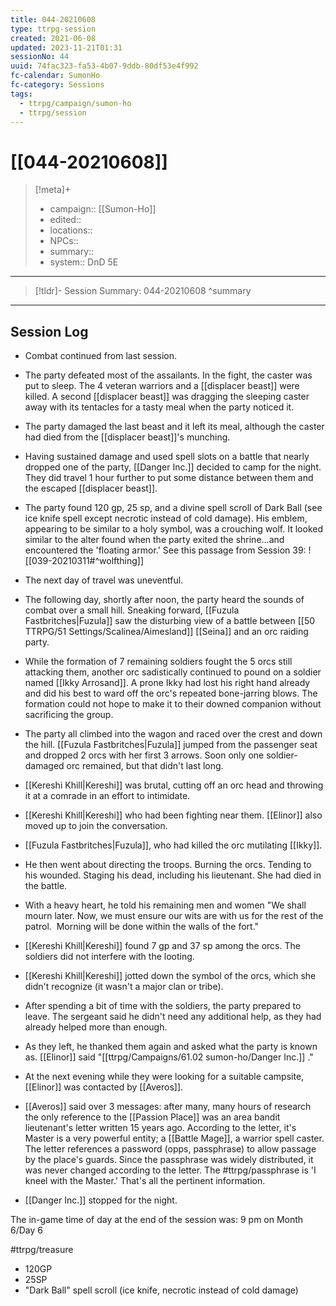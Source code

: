 ```yaml
---
title: 044-20210608
type: ttrpg-session
created: 2021-06-08
updated: 2023-11-21T01:31
sessionNo: 44
uuid: 74fac323-fa53-4b07-9ddb-80df53e4f992
fc-calendar: SumonHo
fc-category: Sessions
tags:
  - ttrpg/campaign/sumon-ho
  - ttrpg/session
---
```


# [[044-20210608]]

> [!meta]+
>
> - campaign:: [[Sumon-Ho]]
> - edited::
> - locations::
> - NPCs::
> - summary::
> - system:: DnD 5E

---

> [!tldr]- Session Summary: 044-20210608
>  ^summary

---

## Session Log


- Combat continued from last session.
- The party defeated most of the assailants. In the fight, the caster was put to sleep. The 4 veteran warriors and a [[displacer beast]] were killed. A second [[displacer beast]] was dragging the sleeping caster away with its tentacles for a tasty meal when the party noticed it.
- The party damaged the last beast and it left its meal, although the caster had died from the [[displacer beast]]'s munching.
- Having sustained damage and used spell slots on a battle that nearly dropped one of the party, [[Danger Inc.]]  decided to camp for the night. They did travel 1 hour further to put some distance between them and the escaped [[displacer beast]].
- The party found 120 gp, 25 sp, and a divine spell scroll of Dark Ball (see ice knife spell except necrotic instead of cold damage). His emblem, appearing to be similar to a holy symbol, was a crouching wolf. It looked similar to the alter found when the party exited the shrine…and encountered the 'floating armor.' See this passage from Session 39:
  ![[039-20210311#^wolfthing]]
 
- The next day of travel was uneventful.
- The following day, shortly after noon, the party heard the sounds of combat over a small hill. Sneaking forward, [[Fuzula Fastbritches|Fuzula]] saw the disturbing view of a battle between [[50 TTRPG/51 Settings/Scalinea/Aimesland]] [[Seina]] and an orc raiding party.
- While the formation of 7 remaining soldiers fought the 5 orcs still attacking them, another orc sadistically continued to pound on a soldier named [[Ikky Arrosand]]. A prone Ikky had lost his right hand already and did his best to ward off the orc's repeated bone-jarring blows. The formation could not hope to make it to their downed companion without sacrificing the group.
- The party all climbed into the wagon and raced over the crest and down the hill. [[Fuzula Fastbritches|Fuzula]] jumped from the passenger seat and dropped 2 orcs with her first 3 arrows. Soon only one soldier-damaged orc remained, but that didn't last long.
- [[Kereshi Khill|Kereshi]] was brutal, cutting off an orc head and throwing it at a comrade in an effort to intimidate. 
- [[Kereshi Khill|Kereshi]] who had been fighting near them. [[Elinor]] also moved up to join the conversation.
- [[Fuzula Fastbritches|Fuzula]], who had killed the orc mutilating [[Ikky]].
- He then went about directing the troops. Burning the orcs. Tending to his wounded. Staging his dead, including his lieutenant. She had died in the battle.
- With a heavy heart, he told his remaining men and women "We shall mourn later. Now, we must ensure our wits are with us for the rest of the patrol.  Morning will be done within the walls of the fort."    
- [[Kereshi Khill|Kereshi]] found 7 gp and 37 sp among the orcs. The soldiers did not interfere with the looting.
- [[Kereshi Khill|Kereshi]] jotted down the symbol of the orcs, which she didn't recognize (it wasn't a major clan or tribe).
- After spending a bit of time with the soldiers, the party prepared to leave. The sergeant said he didn't need any additional help, as they had already helped more than enough.
- As they left, he thanked them again and asked what the party is known as. [[Elinor]] said "[[ttrpg/Campaigns/61.02 sumon-ho/Danger Inc.]] ."
- At the next evening while they were looking for a suitable campsite, [[Elinor]] was contacted by [[Averos]].
- [[Averos]] said over 3 messages: after many, many hours of research the only reference to the [[Passion Place]] was an area bandit lieutenant's letter written 15 years ago. According to the letter, it's Master is a very powerful entity; a [[Battle Mage]], a warrior spell caster. The letter references a password (opps, passphrase) to allow passage by the place's guards. Since the passphrase was widely distributed, it was never changed according to the letter. The #ttrpg/passphrase is 'I kneel with the Master.' That's all the pertinent information.
- [[Danger Inc.]]  stopped for the night.

The in-game time of day at the end of the session was: 9 pm on Month 6/Day 6


#ttrpg/treasure 
- 120GP
- 25SP
- "Dark Ball" spell scroll (ice knife, necrotic instead of cold damage)
